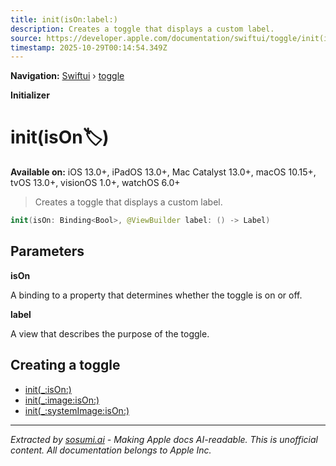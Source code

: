 ```yaml
---
title: init(isOn:label:)
description: Creates a toggle that displays a custom label.
source: https://developer.apple.com/documentation/swiftui/toggle/init(ison:label:)
timestamp: 2025-10-29T00:14:54.349Z
---
```


**Navigation:** [Swiftui](/documentation/swiftui) › [toggle](/documentation/swiftui/toggle)

**Initializer**

# init(isOn:label:)

**Available on:** iOS 13.0+, iPadOS 13.0+, Mac Catalyst 13.0+, macOS 10.15+, tvOS 13.0+, visionOS 1.0+, watchOS 6.0+

> Creates a toggle that displays a custom label.

```swift
init(isOn: Binding<Bool>, @ViewBuilder label: () -> Label)
```

## Parameters

**isOn**

A binding to a property that determines whether the toggle is on or off.



**label**

A view that describes the purpose of the toggle.



## Creating a toggle

- [init(_:isOn:)](/documentation/swiftui/toggle/init(_:ison:))
- [init(_:image:isOn:)](/documentation/swiftui/toggle/init(_:image:ison:))
- [init(_:systemImage:isOn:)](/documentation/swiftui/toggle/init(_:systemimage:ison:))

---

*Extracted by [sosumi.ai](https://sosumi.ai) - Making Apple docs AI-readable.*
*This is unofficial content. All documentation belongs to Apple Inc.*
